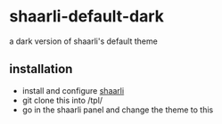 # shaarli-default-dark
a dark version of shaarli's default theme

## installation
- install and configure [shaarli](https://github.com/shaarli/shaarli)
- git clone this into <shaarli webroot>/tpl/
- go in the shaarli panel and change the theme to this
